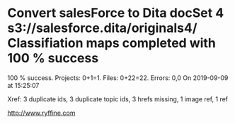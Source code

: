 # Convert salesForce to Dita docSet 4 s3://salesforce.dita/originals4/ Classifiation maps completed with 100 % success

100 % success. Projects: 0+1=1.  Files: 0+22=22. Errors: 0,0  On 2019-09-09 at 15:25:07

Xref: 3 duplicate ids, 3 duplicate topic ids, 3 hrefs missing, 1 image ref, 1 ref



http://www.ryffine.com
